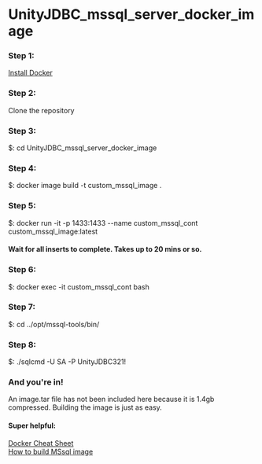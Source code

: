 # UnityJDBC_mssql_server_docker_image

### Step 1:
[Install Docker](https://docs.docker.com/install/)

### Step 2:
Clone the repository
### Step 3:
$: cd UnityJDBC_mssql_server_docker_image
### Step 4:
$: docker image build -t custom_mssql_image .
### Step 5:
$: docker run -it -p 1433:1433 --name custom_mssql_cont custom_mssql_image:latest
#### Wait for all inserts to complete. Takes up to 20 mins or so.
### Step 6:
$: docker exec -it custom_mssql_cont bash
### Step 7:
$: cd ../opt/mssql-tools/bin/
### Step 8:
$: ./sqlcmd -U SA -P UnityJDBC321!

### And you're in!

An image.tar file has not been included here because it is 1.4gb compressed. Building the image is just as easy.

#### Super helpful:
[Docker Cheat Sheet](https://www.docker.com/sites/default/files/Docker_CheatSheet_08.09.2016_0.pdf)  
[How to build MSsql image](https://www.handsonarchitect.com/2018/01/build-custom-sql-server-2017-linux.html)
